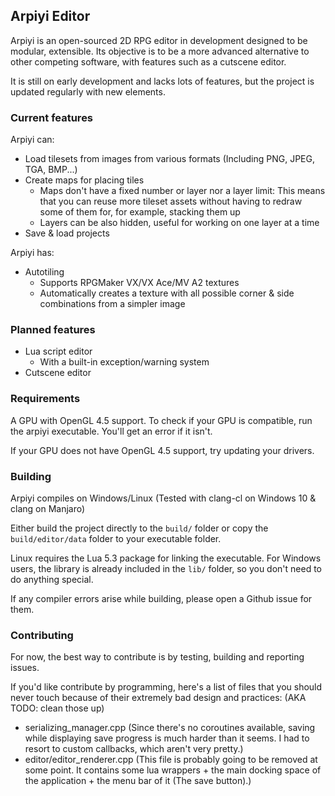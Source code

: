 ## Arpiyi Editor
Arpiyi is an open-sourced 2D RPG editor in development designed to be modular,
extensible. Its objective is to be a more advanced alternative to other competing software,
with features such as a cutscene editor.

It is still on early development and lacks lots of features, but the project is updated
regularly with new elements.

### Current features
Arpiyi can:
- Load tilesets from images from various formats (Including PNG, JPEG, TGA, BMP...)
- Create maps for placing tiles
  - Maps don't have a fixed number or layer nor a layer limit:
  This means that you can reuse more tileset assets without having to redraw
  some of them for, for example, stacking them up
  - Layers can be also hidden, useful for working on one layer at a time
- Save & load projects

Arpiyi has:
- Autotiling
  - Supports RPGMaker VX/VX Ace/MV A2 textures
  - Automatically creates a texture with all possible corner & side combinations from a simpler image

### Planned features
- Lua script editor
  - With a built-in exception/warning system
- Cutscene editor

### Requirements
A GPU with OpenGL 4.5 support. To check if your GPU is compatible, run the arpiyi executable.
You'll get an error if it isn't.

If your GPU does not have OpenGL 4.5 support, try updating your drivers.

### Building
Arpiyi compiles on Windows/Linux (Tested with clang-cl on Windows 10 & clang on Manjaro)

Either build the project directly to the `build/` folder or copy the `build/editor/data`
folder to your executable folder.

Linux requires the Lua 5.3 package for linking the executable. For Windows users, the library
is already included in the `lib/` folder, so you don't need to do anything special.

If any compiler errors arise while building, please open a Github issue for them.

### Contributing
For now, the best way to contribute is by testing, building and reporting issues.

If you'd like contribute by programming, here's a list of files that you should never touch
because of their extremely bad design and practices: (AKA TODO: clean those up)
- serializing_manager.cpp (Since there's no coroutines available, saving while displaying save
progress is much harder than it seems. I had to resort to custom callbacks, which aren't very pretty.)
- editor/editor_renderer.cpp (This file is probably going to be removed at some point. It contains some lua wrappers +
the main docking space of the application + the menu bar of it (The save button).)